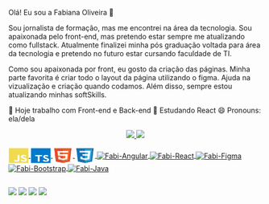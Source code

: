 Olá! Eu sou a Fabiana Oliveira 👋

<p>Sou jornalista de formação, mas me encontrei na área da tecnologia. Sou apaixonada pelo front-end, mas pretendo estar sempre me atualizando como fullstack. Atualmente finalizei minha pós graduação voltada para área da tecnologia e pretendo no futuro estar cursando faculdade de TI. 
</p>
<p>
Como sou apaixonada por front, eu gosto da criação das páginas. Minha parte favorita é criar todo o layout da página utilizando o figma. Ajuda na vizualização e criação quando codamos. Além disso, sempre estou atualizando minhas softSkills.</p>

🔭 Hoje trabalho com Front-end e Back-end
🌱 Estudando React
😄 Pronouns: ela/dela




<div align="center">
  <a href="https://github.com/tavarina">
  <img height="180em" src="https://github-readme-stats.vercel.app/api?username=tavarina&show_icons=true&theme=midnight-purple&include_all_commits=true&count_private=true"/>
  <img height="180em" src="https://github-readme-stats.vercel.app/api/top-langs/?username=tavarina&layout=compact&langs_count=7&theme=midnight-purple"/>
</div>
  <div style="display: inline_block"><br>
<img align="center" alt="Fabi-Js" height="30" width="40" src="https://raw.githubusercontent.com/devicons/devicon/master/icons/javascript/javascript-plain.svg">
  <img align="center" alt="Fabi-Ts" height="30" width="40" src="https://raw.githubusercontent.com/devicons/devicon/master/icons/typescript/typescript-plain.svg">
  <img align="center" alt="Fabi-HTML" height="30" width="40" src="https://raw.githubusercontent.com/devicons/devicon/master/icons/html5/html5-original.svg">
  <img align="center" alt="Fabi-CSS" height="30" width="40" src="https://raw.githubusercontent.com/devicons/devicon/master/icons/css3/css3-original.svg">
  <img align="center" alt="Fabi-Angular" height="30" width"40" src="https://cdn.jsdelivr.net/gh/devicons/devicon/icons/angularjs/angularjs-original.svg" >
  <img align="center" alt="Fabi-React" height="30" width"40" src="https://cdn.jsdelivr.net/gh/devicons/devicon/icons/react/react-original-wordmark.svg" >
  <img align="center" alt="Fabi-Figma" height="30" width"40" src="https://cdn.jsdelivr.net/gh/devicons/devicon/icons/figma/figma-original.svg" />
  <img  align="center" alt="Fabi-Bootstrap" height="30" width"40" src="https://cdn.jsdelivr.net/gh/devicons/devicon/icons/bootstrap/bootstrap-original.svg" />
  <img align="center" alt="Fabi-Java" height="30" width"40" src="https://cdn.jsdelivr.net/gh/devicons/devicon/icons/java/java-original-wordmark.svg" />
    
  ##
  ##
<div> 
  <a href="https://instagram.com/tavarinasp" target="_blank"><img src="https://img.shields.io/badge/-Instagram-%23E4405F?style=for-the-badge&logo=instagram&logoColor=white" target="_blank"></a> 
  <a href = "mailto:fabi.ana_deoliveira@outlook.com"><img src="https://img.shields.io/badge/Microsoft_Outlook-0078D4?style=for-the-badge&logo=microsoft-outlook&logoColor=white" target="_blank"></a>
  <a href="https://www.linkedin.com/in/fabianaoli/" target="_blank"><img src="https://img.shields.io/badge/-LinkedIn-%230077B5?style=for-the-badge&logo=linkedin&logoColor=white" target="_blank"></a> 
  <a href="https://twitter.com/tavarinasp" target="_blank"><img src="https://img.shields.io/badge/Twitter-1DA1F2?style=for-the-badge&logo=twitter&logoColor=white" target="_blank"></a>
</div>